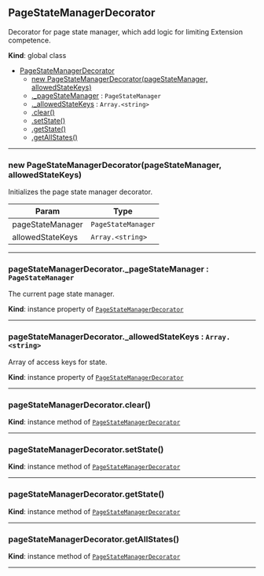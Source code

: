 <a name="PageStateManagerDecorator"></a>

## PageStateManagerDecorator
Decorator for page state manager, which add logic for limiting Extension
competence.

**Kind**: global class  

* [PageStateManagerDecorator](#PageStateManagerDecorator)
    * [new PageStateManagerDecorator(pageStateManager, allowedStateKeys)](#new_PageStateManagerDecorator_new)
    * [._pageStateManager](#PageStateManagerDecorator+_pageStateManager) : <code>PageStateManager</code>
    * [._allowedStateKeys](#PageStateManagerDecorator+_allowedStateKeys) : <code>Array.&lt;string&gt;</code>
    * [.clear()](#PageStateManagerDecorator+clear)
    * [.setState()](#PageStateManagerDecorator+setState)
    * [.getState()](#PageStateManagerDecorator+getState)
    * [.getAllStates()](#PageStateManagerDecorator+getAllStates)


* * *

<a name="new_PageStateManagerDecorator_new"></a>

### new PageStateManagerDecorator(pageStateManager, allowedStateKeys)
Initializes the page state manager decorator.


| Param | Type |
| --- | --- |
| pageStateManager | <code>PageStateManager</code> | 
| allowedStateKeys | <code>Array.&lt;string&gt;</code> | 


* * *

<a name="PageStateManagerDecorator+_pageStateManager"></a>

### pageStateManagerDecorator._pageStateManager : <code>PageStateManager</code>
The current page state manager.

**Kind**: instance property of [<code>PageStateManagerDecorator</code>](#PageStateManagerDecorator)  

* * *

<a name="PageStateManagerDecorator+_allowedStateKeys"></a>

### pageStateManagerDecorator._allowedStateKeys : <code>Array.&lt;string&gt;</code>
Array of access keys for state.

**Kind**: instance property of [<code>PageStateManagerDecorator</code>](#PageStateManagerDecorator)  

* * *

<a name="PageStateManagerDecorator+clear"></a>

### pageStateManagerDecorator.clear()
**Kind**: instance method of [<code>PageStateManagerDecorator</code>](#PageStateManagerDecorator)  

* * *

<a name="PageStateManagerDecorator+setState"></a>

### pageStateManagerDecorator.setState()
**Kind**: instance method of [<code>PageStateManagerDecorator</code>](#PageStateManagerDecorator)  

* * *

<a name="PageStateManagerDecorator+getState"></a>

### pageStateManagerDecorator.getState()
**Kind**: instance method of [<code>PageStateManagerDecorator</code>](#PageStateManagerDecorator)  

* * *

<a name="PageStateManagerDecorator+getAllStates"></a>

### pageStateManagerDecorator.getAllStates()
**Kind**: instance method of [<code>PageStateManagerDecorator</code>](#PageStateManagerDecorator)  

* * *

